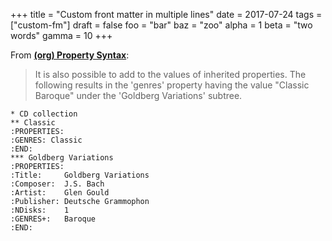 +++
title = "Custom front matter in multiple lines"
date = 2017-07-24
tags = ["custom-fm"]
draft = false
foo = "bar"
baz = "zoo"
alpha = 1
beta = "two words"
gamma = 10
+++

From [**(org) Property Syntax**](https://orgmode.org/manual/Property-Syntax.html):

>    It is also possible to add to the values of inherited properties.
> The following results in the 'genres' property having the value
> "Classic Baroque" under the 'Goldberg Variations' subtree.

```text
* CD collection
** Classic
:PROPERTIES:
:GENRES: Classic
:END:
*** Goldberg Variations
:PROPERTIES:
:Title:     Goldberg Variations
:Composer:  J.S. Bach
:Artist:    Glen Gould
:Publisher: Deutsche Grammophon
:NDisks:    1
:GENRES+:   Baroque
:END:
```
